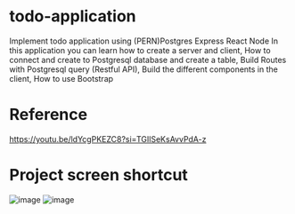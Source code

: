 # todo-application

Implement todo application using (PERN)Postgres Express React Node
In this application you can learn how to create a server and client, How to connect and create to Postgresql database and create a table, Build Routes with Postgresql query (Restful API), Build the different components in the client, How to use Bootstrap 

# Reference

https://youtu.be/ldYcgPKEZC8?si=TGIlSeKsAvvPdA-z

# Project screen shortcut
![image](https://github.com/sai2yeshwanth/pern-todo-application/assets/84711595/13520edc-4392-45eb-9052-96c7613325fe)
![image](https://github.com/sai2yeshwanth/pern-todo-application/assets/84711595/d8dded0f-340f-426f-93dc-bc3b4a6dfa6e)

